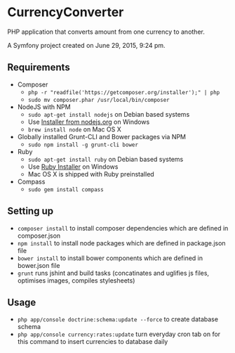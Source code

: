 CurrencyConverter
=================

PHP application that converts amount from one currency to another.

A Symfony project created on June 29, 2015, 9:24 pm.

## Requirements

  * Composer
    * `php -r "readfile('https://getcomposer.org/installer');" | php`
    * `sudo mv composer.phar /usr/local/bin/composer`
  * NodeJS with NPM
    * `sudo apt-get install nodejs` on Debian based systems
    * Use [Installer from nodejs.org](http://nodejs.org/download/) on Windows
    * `brew install node` on Mac OS X
  * Globally installed Grunt-CLI and Bower packages via NPM
    * `sudo npm install -g grunt-cli bower`
  * Ruby
    * `sudo apt-get install ruby` on Debian based systems
    * Use [Ruby Installer](http://rubyinstaller.org/) on Windows
    * Mac OS X is shipped with Ruby preinstalled
  * Compass
    * `sudo gem install compass`

## Setting up

  * `composer install` to install composer dependencies which are defined in composer.json
  * `npm install` to install node packages which are defined in package.json file
  * `bower install` to install bower components which are defined in bower.json file
  * `grunt` runs jshint and build tasks (concatinates and uglifies js files, optimises images, compiles stylesheets)

## Usage

  * `php app/console doctrine:schema:update --force` to create database schema
  * `php app/console currency:rates:update` turn everyday cron tab on for this command to insert currencies to database daily
